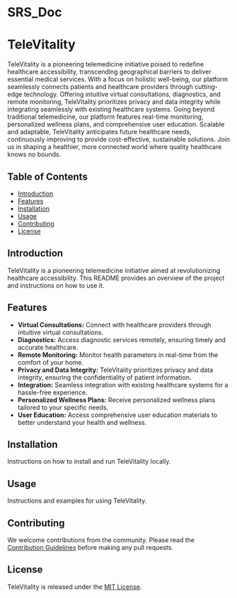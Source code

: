 # SRS_Doc


# TeleVitality

TeleVitality is a pioneering telemedicine initiative poised to redefine healthcare accessibility, transcending geographical barriers to deliver essential medical services. With a focus on holistic well-being, our platform seamlessly connects patients and healthcare providers through cutting-edge technology. Offering intuitive virtual consultations, diagnostics, and remote monitoring, TeleVitality prioritizes privacy and data integrity while integrating seamlessly with existing healthcare systems. Going beyond traditional telemedicine, our platform features real-time monitoring, personalized wellness plans, and comprehensive user education. Scalable and adaptable, TeleVitality anticipates future healthcare needs, continuously improving to provide cost-effective, sustainable solutions. Join us in shaping a healthier, more connected world where quality healthcare knows no bounds.

## Table of Contents

- [Introduction](#introduction)
- [Features](#features)
- [Installation](#installation)
- [Usage](#usage)
- [Contributing](#contributing)
- [License](#license)

## Introduction

TeleVitality is a pioneering telemedicine initiative aimed at revolutionizing healthcare accessibility. This README provides an overview of the project and instructions on how to use it.

## Features

- **Virtual Consultations:** Connect with healthcare providers through intuitive virtual consultations.
- **Diagnostics:** Access diagnostic services remotely, ensuring timely and accurate healthcare.
- **Remote Monitoring:** Monitor health parameters in real-time from the comfort of your home.
- **Privacy and Data Integrity:** TeleVitality prioritizes privacy and data integrity, ensuring the confidentiality of patient information.
- **Integration:** Seamless integration with existing healthcare systems for a hassle-free experience.
- **Personalized Wellness Plans:** Receive personalized wellness plans tailored to your specific needs.
- **User Education:** Access comprehensive user education materials to better understand your health and wellness.

## Installation

Instructions on how to install and run TeleVitality locally.

## Usage

Instructions and examples for using TeleVitality.

## Contributing

We welcome contributions from the community. Please read the [Contribution Guidelines](CONTRIBUTING.md) before making any pull requests.

## License

TeleVitality is released under the [MIT License](LICENSE).
